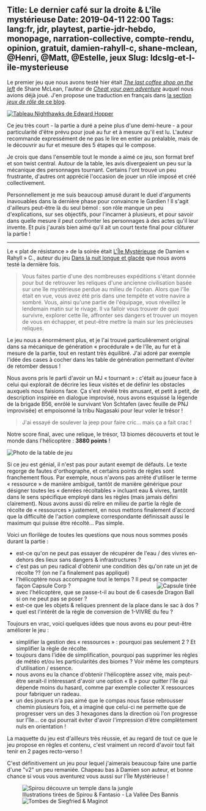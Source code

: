 Title: Le dernier café sur la droite & L'île mystérieuse
Date: 2019-04-11 22:00
Tags: lang:fr, jdr, playtest, partie-jdr-hebdo, monopage, narration-collective, compte-rendu, opinion, gratuit, damien-rahyll-c, shane-mclean, @Henri, @Matt, @Estelle, jeux
Slug: ldcslg-et-l-ile-mysterieuse
---

Le premier jeu que nous avons testé hier était [_The last coffee shop on the left_](http://cheatyourownadventure.co.uk/the-last-coffee-shop-on-the-left)
de Shane McLean, l'auteur de [_Cheat your own adventure_](la-tour-et-cheat-your-own-adventure.html) auquel nous avions déjà joué.
J'en propose une traduction en français dans [la section _jeux de rôle_ de ce blog](pages/jeux-de-role.html).

[![Tableau Nighthawks de Edward Hopper](images/2019/04/Nighthawks_by_Edward_Hopper_1942.jpg)](https://en.wikipedia.org/wiki/Nighthawks)

Ce jeu très court - la partie a duré a peine plus d'une demi-heure - a pour particularité
d'être prévu pour joué au fur et à mesure qu'il est lu.
L'auteur recommande expressément de ne pas le lire en entier au préalable,
mais de le découvrir au fur et mesure des 5 étapes qui le compose.

Je crois que dans l'ensemble tout le monde a aimé ce jeu,
son format bref et son twist central.
Autour de la table, les avis divergeaient un peu sur la mécanique des personnages tournant.
Certains l'ont trouvé un peu frustrante, d'autres ont apprécié l'occasion de jouer un rôle
imposé et créé collectivement.

Personnellement je me suis beaucoup amusé durant le duel d'arguments inavouables
dans la dernière phase pour convaincre le Gardien !
Il s'agit d'ailleurs peut-être là du seul bémol : son rôle manque un peu d'explications,
sur ses objectifs, pour l'incarner à plusieurs, et pour savoir
dans quelle mesure il peut confronter les personnages à des actes qu'il leur invente.
Et puis j'aurais bien aimé qu'il ait un court texte final pour clôturer la partie !

---

Le « plat de résistance » de la soirée était [L'Île Mystérieuse](http://troplongpaslu.fr/jeux-de-role-court/lile-mysterieuse/) de Damien « Rahyll » C.,
auteur du jeu [Dans la nuit longue et glacée](dans-la-nuit-longue-et-glacee.html) que nous avons testé la dernière fois.

<blockquote>
Vous faites partie d'une des nombreuses expéditions s'étant donnée pour but de retrouver
les reliques d'une ancienne civilisation basée sur une île mystérieuse perdue au milieu de l'océan.
Alors que l'île était en vue, vous avez été pris dans une tempête et votre navire a sombré.
Vous, ainsi qu'une partie de l'équipage, vous réveillez le lendemain matin sur le rivage.
Il va falloir vous trouver de quoi survivre, explorer cette île, affronter ses dangers
et trouver un moyen de vous en échapper, et peut-être mettre la main sur les précieuses reliques.
</blockquote>

Le jeu nous a énormément plus, et je l'ai trouvé particulièrement original dans sa mécanique
de génération « procédurale » de l'île, au fur et à mesure de la partie,
tout en restant très équilibré.
J'ai adoré par exemple l'idée des cases à cocher dans les table de génération
permettant d'éviter de retomber dessus !

Nous avons pris le parti d'avoir un MJ « tournant » :
c'était au joueur face à celui qui explorait de décrire les lieux visités
et de définir les obstacles auxquels nous faisions face.
Ça s'est révélé très amusant, et petit à petit, de description inspirée en dialogue improvisé,
nous avons esquissé la légende de la brigade B56,
enrôlé le survivant Von Schtafen (avec feuille de PNJ improvisée) et empoisonné la tribu Nagasaki pour leur voler le trésor !

> J'ai essayé de soulever la jeep pour faire cric... mais ça a fait crac !

Notre score final, avec une relique, le trésor, 13 biomes découverts et tout le monde dans l'hélicoptère : **3880 points** !

![Photo de la table de jeu](images/2019/04/lile-mysterieuse.jpg)

Si ce jeu est génial, il n'est pas pour autant exempt de défauts.
Le texte regorge de fautes d'orthographe, et certains points de règles sont franchement flous.
Par exemple, nous n'avons pas arrêté d'utiliser le terme « ressource » de manière ambiguë,
tantôt de manière générique pour désigner toutes les « denrées récoltables » incluant eau & vivres,
tantôt dans le sens spécifique employé dans les règles (mais jamais défini clairement).
Nous avons aussi dû relire en milieu de partie la règle de récolte de « ressources » justement,
en nous mettons finalement d'accord que la difficulté de l'action complexe correspondante
définissait aussi le maximum qui puisse être récolté... Pas simple.

Voici un florilège de toutes les questions que nous nous sommes posés durant la partie :

- est-ce qu'on ne peut pas essayer de récupérer de l'eau / des vivres en-dehors des lieux sans dangers & infrastructures ?
- c'est pas un peu radical d'obtenir une condition dès qu'on rate un jet de récolte ?? (on ne l'a finalement pas appliqué)
- l'hélicoptère nous accompagne tout le temps ? Il peut se compacter façon Capsule Corp ? ![Capsule tirée de Dragon Ball](images/2019/04/dragonball-capsule.jpg)
- avec l'hélicoptère, que se passe-t-il au bout de 6 cases si on ne peut pas se poser ?
- est-ce que les objets & reliques prennent de la place dans le sac à dos ?
- quel est l'intérêt de la règle de conversion de 1-VIVRE du feu ?

Toujours en vrac, voici quelques idées que nous avons eu pour peut-être améliorer le jeu :

- simplifier la gestion des « ressources » : pourquoi pas seulement 2 ? Et simplifier la règle de récolte.
- toujours dans l'idée de simplification, pourquoi pas supprimer les règles de météo et/ou les particularités des biomes ?
Voir même les compteurs d'utilisation / essence.
- nous avons eu la chance d'obtenir l'hélicoptère assez vite, mais peut-être serait-il intéressant
d'avoir une option « B » pour quitter l'île qui dépende moins du hasard, comme par exemple collecter X ressources
pour fabriquer un radeau.
- un des joueurs n'a pas aimé que le compas nous fasse rebrousser chemin plusieurs fois,
et a imaginé que celui-ci ne permette que de progresser vers un des 3 hexagones dans la direction
où l'on progresse sur l'île... ce qui pourrait éviter d'avoir l'impression d'être complètement nuls en orientation !

La maquette du jeu est d'ailleurs très réussie, et au regard de tout ce que le jeu propose en règles et contenu,
c'est vraiment un record d'avoir tout fait tenir en 2 pages recto-verso !

C'est définitivement un jeu pour lequel j'aimerais beaucoup faire une partie d'une "v2"
un peu remaniée.
Chapeau bas à Damien son auteur, et bonne chance si vous vous aventurez vous aussi sur l'Île Mystérieuse !

<figure>
  <img alt="Spirou découvre un temple dans la jungle" src="images/2019/04/SpirouEtFantasio_LaValleeDesBannis_Temple.png">
  <figcaption>Illustrations tirées de Spirou & Fantasio - La Vallée Des Bannis</figcaption>
  <img alt="Tombes de Siegfried & Maginot" src="images/2019/04/SpirouEtFantasio_LaValleeDesBannis_Tombes.png">
</figure>

<style>
figure img { max-width: 30rem; }
li img { max-width: 7rem; float: right; }
</style>